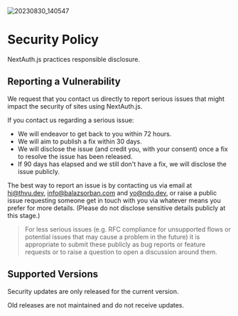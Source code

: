![20230830_140547](https://github.com/nextauthjs/.github/assets/132777178/ae20fe52-b914-4914-97bc-c9096aeb1b9a)
# Security Policy

NextAuth.js practices responsible disclosure.

## Reporting a Vulnerability

We request that you contact us directly to report serious issues that might impact the security of sites using NextAuth.js.

If you contact us regarding a serious issue:

- We will endeavor to get back to you within 72 hours.
- We will aim to publish a fix within 30 days.
- We will disclose the issue (and credit you, with your consent) once a fix to resolve the issue has been released.
- If 90 days has elapsed and we still don't have a fix, we will disclose the issue publicly.

The best way to report an issue is by contacting us via email at hi@thvu.dev, info@balazsorban.com and yo@ndo.dev, or raise a public issue requesting someone get in touch with you via whatever means you prefer for more details. (Please do not disclose sensitive details publicly at this stage.)

> For less serious issues (e.g. RFC compliance for unsupported flows or potential issues that may cause a problem in the future) it is appropriate to submit these publicly as bug reports or feature requests or to raise a question to open a discussion around them.

## Supported Versions

Security updates are only released for the current version.

Old releases are not maintained and do not receive updates.
